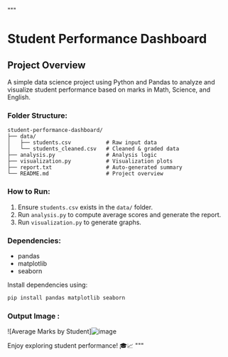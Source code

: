 """
# Student Performance Dashboard

## Project Overview
A simple data science project using Python and Pandas to analyze and visualize student performance based on marks in Math, Science, and English.

### Folder Structure:
```
student-performance-dashboard/
├── data/
│   ├── students.csv           # Raw input data
│   └── students_cleaned.csv   # Cleaned & graded data
├── analysis.py                # Analysis logic
├── visualization.py           # Visualization plots
├── report.txt                 # Auto-generated summary
└── README.md                  # Project overview
```

### How to Run:
1. Ensure `students.csv` exists in the `data/` folder.
2. Run `analysis.py` to compute average scores and generate the report.
3. Run `visualization.py` to generate graphs.

### Dependencies:
- pandas
- matplotlib
- seaborn

Install dependencies using:
```bash
pip install pandas matplotlib seaborn
```
### Output Image :
![Average Marks by Student]![image](https://github.com/user-attachments/assets/16ae532f-8d75-46b2-a198-05ea619e12dc)


Enjoy exploring student performance! 🎓📈
"""
